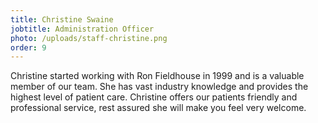 ```yaml
---
title: Christine Swaine
jobtitle: Administration Officer
photo: /uploads/staff-christine.png
order: 9
---
```


Christine started working with Ron Fieldhouse in 1999 and is a valuable member of our team. She has vast industry knowledge and provides the highest level of patient care. Christine offers our patients friendly and professional service, rest assured she will make you feel very welcome.
